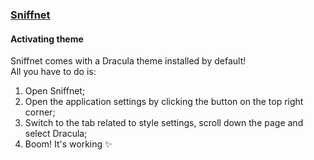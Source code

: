 ### [Sniffnet](https://github.com/GyulyVGC/sniffnet)

#### Activating theme

Sniffnet comes with a Dracula theme installed by default! <br>
All you have to do is:

1. Open Sniffnet;
2. Open the application settings by clicking the button on the top right corner;
3. Switch to the tab related to style settings, scroll down the page and select Dracula;
4. Boom! It's working ✨
